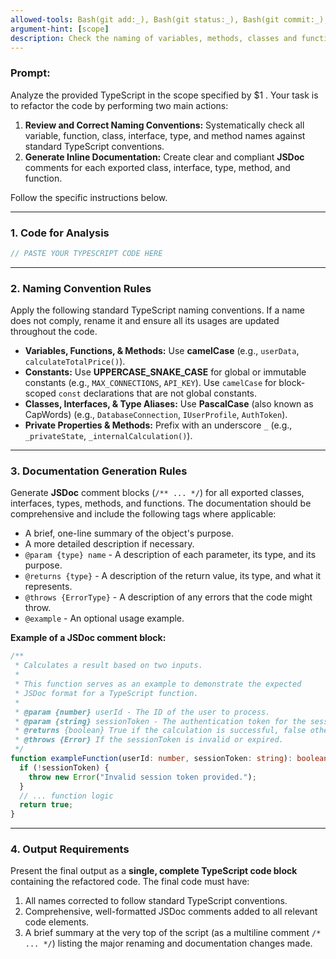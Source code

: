 ```yaml
---
allowed-tools: Bash(git add:_), Bash(git status:_), Bash(git commit:_), Bash(git branch:_), Bash(git checkout:\*)
argument-hint: [scope]
description: Check the naming of variables, methods, classes and functions in typescript code, in the files selected by the user.
---
```


### **Prompt:**

Analyze the provided TypeScript in the scope specified by $1 . Your task is to refactor the code by performing two main actions:

1.  **Review and Correct Naming Conventions:** Systematically check all variable, function, class, interface, type, and method names against standard TypeScript conventions.
2.  **Generate Inline Documentation:** Create clear and compliant **JSDoc** comments for each exported class, interface, type, method, and function.

Follow the specific instructions below.

---

### **1. Code for Analysis**

```typescript
// PASTE YOUR TYPESCRIPT CODE HERE
```

---

### **2. Naming Convention Rules**

Apply the following standard TypeScript naming conventions. If a name does not comply, rename it and ensure all its usages are updated throughout the code.

- **Variables, Functions, & Methods:** Use **camelCase** (e.g., `userData`, `calculateTotalPrice()`).
- **Constants:** Use **UPPERCASE_SNAKE_CASE** for global or immutable constants (e.g., `MAX_CONNECTIONS`, `API_KEY`). Use `camelCase` for block-scoped `const` declarations that are not global constants.
- **Classes, Interfaces, & Type Aliases:** Use **PascalCase** (also known as CapWords) (e.g., `DatabaseConnection`, `IUserProfile`, `AuthToken`).
- **Private Properties & Methods:** Prefix with an underscore `_` (e.g., `_privateState`, `_internalCalculation()`).

---

### **3. Documentation Generation Rules**

Generate **JSDoc** comment blocks (`/** ... */`) for all exported classes, interfaces, types, methods, and functions. The documentation should be comprehensive and include the following tags where applicable:

- A brief, one-line summary of the object's purpose.
- A more detailed description if necessary.
- `@param {type} name` - A description of each parameter, its type, and its purpose.
- `@returns {type}` - A description of the return value, its type, and what it represents.
- `@throws {ErrorType}` - A description of any errors that the code might throw.
- `@example` - An optional usage example.

**Example of a JSDoc comment block:**

```typescript
/**
 * Calculates a result based on two inputs.
 *
 * This function serves as an example to demonstrate the expected
 * JSDoc format for a TypeScript function.
 *
 * @param {number} userId - The ID of the user to process.
 * @param {string} sessionToken - The authentication token for the session.
 * @returns {boolean} True if the calculation is successful, false otherwise.
 * @throws {Error} If the sessionToken is invalid or expired.
 */
function exampleFunction(userId: number, sessionToken: string): boolean {
  if (!sessionToken) {
    throw new Error("Invalid session token provided.");
  }
  // ... function logic
  return true;
}
```

---

### **4. Output Requirements**

Present the final output as a **single, complete TypeScript code block** containing the refactored code. The final code must have:

1.  All names corrected to follow standard TypeScript conventions.
2.  Comprehensive, well-formatted JSDoc comments added to all relevant code elements.
3.  A brief summary at the very top of the script (as a multiline comment `/* ... */`) listing the major renaming and documentation changes made.
